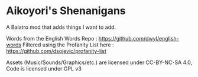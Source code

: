 # Aikoyori's Shenanigans
A Balatro mod that adds things I want to add.

Words from the English Words Repo : https://github.com/dwyl/english-words
Filtered using the Profanity List here : https://github.com/dsojevic/profanity-list

Assets (Music/Sounds/Graphics/etc.) are licensed under CC-BY-NC-SA 4.0, Code is licensed under GPL v3
